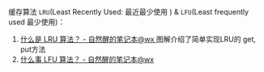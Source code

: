 缓存算法 `LRU`(Least Recently Used: 最近最少使用 ) & `LFU`(Least frequently used 最少使用)：

1. [什么是 LRU 算法？ - 自然醒的笔记本@wx ](https://mp.weixin.qq.com/s/bBCjS_xE5lRJpYTRq4RVYQ) 图解介绍了简单实现LRU的 get, put方法
2. [什么事 LFU 算法？ - 自然醒的笔记本@wx](https://mp.weixin.qq.com/s/uH22W_nLx8ntZnNYP0xspg)